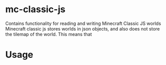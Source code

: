 # mc-classic-js
 Contains functionality for reading and writing Minecraft Classic JS worlds
 Minecraft classic js stores worlds in json objects, and also does not store
 the tilemap of the world. This means that 

# Usage
 
 ```rust

 ```
